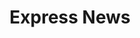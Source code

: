 ---
title: "Express News"
url: /vancouver/express-news-southwest-marine-drive/
shop: Lebensmittel
---